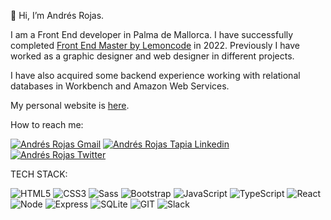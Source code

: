 👋 Hi, I’m Andrés Rojas.

I am a Front End developer in Palma de Mallorca. I have successfully completed <a href="https://lemoncode.net/master-frontend#inicio-banner" alt="Master Front End Lemoncode" target="_blank">Front End Master by Lemoncode</a> in 2022.
Previously I have worked as a graphic designer and web designer in different projects.

I have also acquired some backend experience working with relational databases in Workbench and Amazon Web Services.

My personal website is <a href="https://rojasandrestapia.github.io/Portfolio2022/" alt="Andrés Rojas personal website" target="_blank">here</a>.

How to reach me: 

<p align="left">
<a href="mailto:rojas.tapia.andres@gmail.com"><img alt="Andrés Rojas Gmail" src="https://img.shields.io/badge/gmail-red.svg?&style=flat&logo=gmail&logoColor=white" /></a>
<a href="https://www.linkedin.com/in/andres-rojas-tapia/" target="blank">  <img alt="Andrés Rojas Tapia Linkedin" src="https://img.shields.io/badge/linkedin-0e76a8.svg?&style=flat&logo=linkedin&logoColor=white" /> </a>
<a href="https://twitter.com/andresr14508894" target="blank"><img alt="Andrés Rojas Twitter" src="https://img.shields.io/badge/@andresr14508894-%231DA1F2.svg?&style=flat&logo=twitter&logoColor=white" /></a>

TECH STACK:

![HTML5](https://img.shields.io/badge/-HTML5-%23E34F26?logo=html5&logoColor=white)
![CSS3](https://img.shields.io/badge/-CSS3-%231572B6?logo=css3&logoColor=white)
![Sass](https://img.shields.io/badge/-Sass-%23CC6699?logo=sass&logoColor=white)
![Bootstrap](https://img.shields.io/badge/-Bootstrap-%237952B3?logo=bootstrap&logoColor=white)
![JavaScript](https://img.shields.io/badge/-JavaScript-%23F7DF1E?logo=javascript&logoColor=white)
![TypeScript](https://img.shields.io/badge/-TypeScript-%231572B5?logo=typescript&logoColor=white)
![React](https://img.shields.io/badge/-React-%2361DAFB?logo=react&logoColor=white)
![Node](https://img.shields.io/badge/-Node.js-%23339933?logo=Node.js&logoColor=white)
![Express](https://img.shields.io/badge/-Express-%23000000?logo=Express&logoColor=white)
![SQLite](https://img.shields.io/badge/-SQLite-%23003B57?logo=SQLite&logoColor=white)
![GIT](https://img.shields.io/badge/-Git-%23F05032?logo=git&logoColor=white)
![Slack](https://img.shields.io/badge/-Slack-%234A154B?logo=Slack&logoColor=white)
